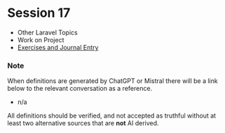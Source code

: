 # Session 17

- Other Laravel Topics
- Work on Project
- [Exercises and Journal Entry](./session-17/Session-17-Exercises-and-Journal-Entry.md)
### Note

When definitions are generated by ChatGPT or Mistral there will be a link below to the relevant conversation as a reference.

- n/a

All definitions should be verified, and not accepted as truthful without at least two alternative sources that are **not** AI derived.

